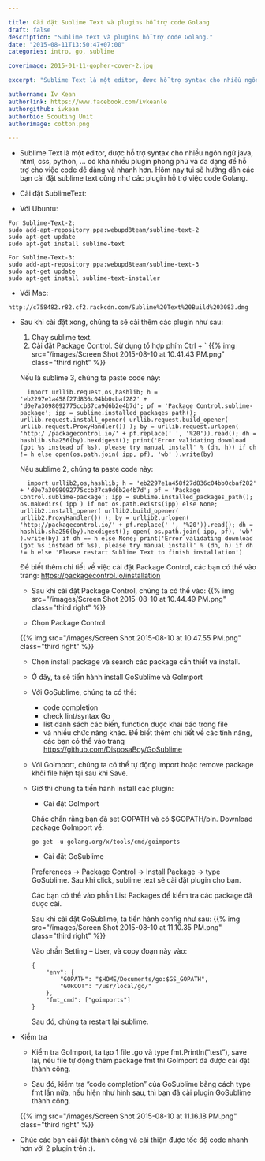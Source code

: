 ```yaml
---

title: Cài đặt Sublime Text và plugins hỗ trợ code Golang
draft: false
description: "Sublime text và plugins hỗ trợ code Golang."
date: "2015-08-11T13:50:47+07:00"
categories: intro, go, sublime

coverimage: 2015-01-11-gopher-cover-2.jpg

excerpt: "Sublime Text là một editor, được hỗ trợ syntax cho nhiều ngôn ngữ java, html, css, python, … có khá nhiều plugin phong phú và đa dạng để hỗ trợ cho việc code dễ dàng và nhanh hơn. Hôm nay tui sẽ hướng dẫn các bạn cài đặt sublime text cũng như các plugin hỗ trợ việc code Golang."

authorname: Iv Kean
authorlink: https://www.facebook.com/ivkeanle
authorgithub: ivkean
authorbio: Scouting Unit
authorimage: cotton.png

---
```


- Sublime Text là một editor, được hỗ trợ syntax cho nhiều ngôn ngữ java, html, css, python, … có khá nhiều plugin phong phú và đa dạng để hỗ trợ cho việc code dễ dàng và nhanh hơn. Hôm nay tui sẽ hướng dẫn các bạn cài đặt sublime text cũng như các plugin hỗ trợ việc code Golang.

- Cài đặt SublimeText:

 - Với Ubuntu:
```
For Sublime-Text-2:
sudo add-apt-repository ppa:webupd8team/sublime-text-2 
sudo apt-get update 
sudo apt-get install sublime-text 
```

```
For Sublime-Text-3:
sudo add-apt-repository ppa:webupd8team/sublime-text-3 
sudo apt-get update 
sudo apt-get install sublime-text-installer
```

 - Với Mac:
```
http://c758482.r82.cf2.rackcdn.com/Sublime%20Text%20Build%203083.dmg
```

- Sau khi cài đặt xong, chúng ta sẽ cài thêm các plugin như sau:
	1. Chạy sublime text.
	2. Cài đặt Package Control. Sử dụng tổ hợp phím Ctrl + `
	{{% img src="/images/Screen Shot 2015-08-10 at 10.41.43 PM.png" class="third right" %}}
	
	Nếu là sublime 3, chúng ta paste code này:
	
		import urllib.request,os,hashlib; h = 'eb2297e1a458f27d836c04bb0cbaf282' + 'd0e7a3098092775ccb37ca9d6b2e4b7d'; pf = 'Package Control.sublime-package'; ipp = sublime.installed_packages_path(); urllib.request.install_opener( urllib.request.build_opener( urllib.request.ProxyHandler()) ); by = urllib.request.urlopen( 'http:/ /packagecontrol.io/' + pf.replace(' ', '%20')).read(); dh = hashlib.sha256(by).hexdigest(); print('Error validating download (got %s instead of %s), please try manual install' % (dh, h)) if dh != h else open(os.path.join( ipp, pf), 'wb' ).write(by)
	

	Nếu sublime 2, chúng ta paste code này:
	
		import urllib2,os,hashlib; h = 'eb2297e1a458f27d836c04bb0cbaf282' + 'd0e7a3098092775ccb37ca9d6b2e4b7d'; pf = 'Package Control.sublime-package'; ipp = sublime.installed_packages_path(); os.makedirs( ipp ) if not os.path.exists(ipp) else None; urllib2.install_opener( urllib2.build_opener( urllib2.ProxyHandler()) ); by = urllib2.urlopen( 'http://packagecontrol.io/' + pf.replace(' ', '%20')).read(); dh = hashlib.sha256(by).hexdigest(); open( os.path.join( ipp, pf), 'wb' ).write(by) if dh == h else None; print('Error validating download (got %s instead of %s), please try manual install' % (dh, h) if dh != h else 'Please restart Sublime Text to finish installation')
	
	Để biết thêm chi tiết về việc cài đặt Package Control, các bạn có thể vào trang:
	https://packagecontrol.io/installation

	- Sau khi cài đặt Package Control, chúng ta có thể vào:
	{{% img src="/images/Screen Shot 2015-08-10 at 10.44.49 PM.png" class="third right" %}}

	- Chọn Package Control.

	{{% img src="/images/Screen Shot 2015-08-10 at 10.47.55 PM.png" class="third right" %}}

	- Chọn install package và search các package cần thiết và install.

	- Ở đây, ta sẽ tiến hành install GoSublime và GoImport

	- Với GoSublime, chúng ta có thể:
		+ code completion
		+ check lint/syntax Go
		+ list danh sách các biến, function được khai báo trong file
		+ và nhiều chức năng khác. Để biết thêm chi tiết về các tính năng, các bạn có thể vào trang https://github.com/DisposaBoy/GoSublime

	- Với GoImport, chúng ta có thể tự động import hoặc remove package khỏi file hiện tại sau khi Save. 

	- Giờ thì chúng ta tiến hành install các plugin:
		- Cài đặt GoImport

		Chắc chắn rằng bạn đã set GOPATH và có $GOPATH/bin. Download package GoImport về: 

		```go get -u golang.org/x/tools/cmd/goimports```

		- Cài đặt  GoSublime

		Preferences -> Package Control -> Install Package -> type GoSublime. Sau khi click, sublime text sẽ cài đặt plugin cho bạn.

		Các bạn có thể vào phần List Packages để kiểm tra các package đã được cài.

		Sau khi cài đặt GoSublime, ta tiến hành config như sau:
		{{% img src="/images/Screen Shot 2015-08-10 at 11.10.35 PM.png" class="third right" %}}

		Vào phần Setting – User, và copy đoạn này vào: 

		```
		{
		    "env": {
		        "GOPATH": "$HOME/Documents/go:$GS_GOPATH",
		        "GOROOT": "/usr/local/go/"
		    },
		    "fmt_cmd": ["goimports"]
		} 
		```
		Sau đó, chúng ta restart lại sublime.

- Kiểm tra
	- Kiểm tra GoImport, ta tạo 1 file .go và type fmt.Println(“test”), save lại, nếu file tự động thêm package fmt thì GoImport đã được cài đặt thành công.

	- Sau đó, kiểm tra “code completion” của GoSublime bằng cách type fmt lần nữa, nếu hiện như hình sau, thì bạn đã cài plugin GoSublime thành công.

	{{% img src="/images/Screen Shot 2015-08-10 at 11.16.18 PM.png" class="third right" %}}
	
- Chúc các bạn cài đặt thành công và cải thiện được tốc độ code nhanh hơn với 2 plugin trên :).

		




